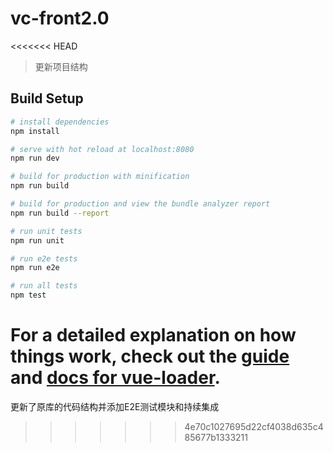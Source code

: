 # vc-front2.0
<<<<<<< HEAD

> 更新项目结构

## Build Setup

``` bash
# install dependencies
npm install

# serve with hot reload at localhost:8080
npm run dev

# build for production with minification
npm run build

# build for production and view the bundle analyzer report
npm run build --report

# run unit tests
npm run unit

# run e2e tests
npm run e2e

# run all tests
npm test
```

For a detailed explanation on how things work, check out the [guide](http://vuejs-templates.github.io/webpack/) and [docs for vue-loader](http://vuejs.github.io/vue-loader).
=======
更新了原库的代码结构并添加E2E测试模块和持续集成
>>>>>>> 4e70c1027695d22cf4038d635c485677b1333211
